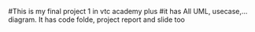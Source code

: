 #This is my final project 1 in vtc academy plus
#it has All UML, usecase,... diagram. It has code folde, project report and slide too